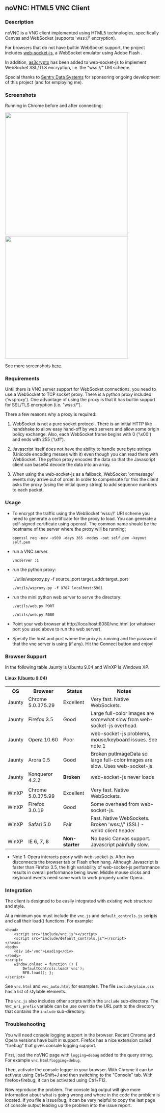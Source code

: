 ## noVNC: HTML5 VNC Client


### Description

noVNC is a VNC client implemented using HTML5 technologies,
specifically Canvas and WebSocket (supports 'wss://' encryption).

For browsers that do not have builtin WebSocket support, the project
includes [web-socket-js](http://github.com/gimite/web-socket-js),
a WebSocket emulator using Adobe Flash .

In addition, [as3crypto](http://github.com/lyokato/as3crypto_patched)
has been added to web-socket-js to implement WebSocket SSL/TLS
encryption, i.e. the "wss://" URI scheme.

Special thanks to [Sentry Data Systems](http://www.sentryds.com) for
sponsoring ongoing development of this project (and for employing me).

### Screenshots

Running in Chrome before and after connecting:

<img src="http://kanaka.github.com/noVNC/img/noVNC-1.jpg" width=400>&nbsp;<img src="http://kanaka.github.com/noVNC/img/noVNC-2.jpg" width=400>

See more screenshots <a href="http://kanaka.github.com/noVNC/screenshots.html">here</a>.


### Requirements

Until there is VNC server support for WebSocket connections, you need
to use a WebSocket to TCP socket proxy. There is a python proxy
included ('wsproxy'). One advantage of using the proxy is that it has
builtin support for SSL/TLS encryption (i.e. "wss://").

There a few reasons why a proxy is required:

  1. WebSocket is not a pure socket protocol. There is an initial HTTP
     like handshake to allow easy hand-off by web servers and allow
     some origin policy exchange. Also, each WebSocket frame begins
     with 0 ('\x00') and ends with 255 ('\xff').

  2. Javascript itself does not have the ability to handle pure byte
     strings (Unicode encoding messes with it) even though you can
     read them with WebSocket. The python proxy encodes the data so
     that the Javascript client can base64 decode the data into an
     array.

  3. When using the web-socket-js as a fallback, WebSocket 'onmessage'
     events may arrive out of order. In order to compensate for this
     the client asks the proxy (using the initial query string) to add
     sequence numbers to each packet.


### Usage

* To encrypt the traffic using the WebSocket 'wss://' URI scheme you
  need to generate a certificate for the proxy to load. You can generate
  a self-signed certificate using openssl. The common name should be the
  hostname of the server where the proxy will be running:

    `openssl req -new -x509 -days 365 -nodes -out self.pem -keyout self.pem`

* run a VNC server.
 
    `vncserver :1`

* run the python proxy:

    `./utils/wsproxy.py -f source_port target_addr:target_port

    `./utils/wsproxy.py -f 8787 localhost:5901`


* run the mini python web server to serve the directory:

    `./utils/web.py PORT`

    `./utils/web.py 8080`

* Point your web browser at http://localhost:8080/vnc.html
 (or whatever port you used above to run the web server).

* Specify the host and port where the proxy is running and the
  password that the vnc server is using (if any). Hit the Connect
  button and enjoy!


### Browser Support

In the following table Jaunty is Ubuntu 9.04 and WinXP is Windows XP.

#### Linux (Ubuntu 9.04)

<table>
    <tr>
        <th>OS</th> <th>Browser</th>
        <th>Status</th>
        <th>Notes</th>
    </tr> <tr>
        <td>Jaunty</td> <td>Chrome 5.0.375.29</td>
        <td>Excellent</td>
        <td>Very fast. Native WebSockets.</td>
    </tr> <tr>
        <td>Jaunty</td> <td>Firefox 3.5</td>
        <td>Good</td>
        <td>Large full-color images are somewhat slow from web-socket-js overhead.</td>
    </tr> <tr>
        <td>Jaunty</td> <td>Opera 10.60</td>
        <td>Poor</td>
        <td>web-socket-js problems, mouse/keyboard issues. See note 1</td>
    </tr> <tr>
        <td>Jaunty</td> <td>Arora 0.5</td>
        <td>Good</td>
        <td>Broken putImageData so large full-color images
            are slow. Uses web-socket-js.</td>
    </tr> <tr>
        <td>Jaunty</td> <td>Konqueror 4.2.2</td>
        <td><strong>Broken</strong></td>
        <td>web-socket-js never loads</td>
    </tr> <tr>
        <td></td>
        <td></td>
        <td></td>
        <td></td>
    </tr> <tr>
        <td>WinXP</td> <td>Chrome 5.0.375.99</td>
        <td>Excellent</td>
        <td>Very fast. Native WebSockets.</td>
    </tr> <tr>
        <td>WinXP</td> <td>Firefox 3.0.19</td>
        <td>Good</td>
        <td>Some overhead from web-socket-js.</td>
    </tr> <tr>
        <td>WinXP</td> <td>Safari 5.0</td>
        <td>Fair</td>
        <td>Fast. Native WebSockets. Broken 'wss://' (SSL) - weird client header</td>
    </tr> <tr>
        <td>WinXP</td> <td>IE 6, 7, 8</td>
        <td><strong>Non-starter</strong></td>
        <td>No basic Canvas support. Javascript painfully slow.</td>
    </tr>
</table>


* Note 1: Opera interacts poorly with web-socket-js. After two
  disconnects the browser tab or Flash often hang. Although Javascript
  is faster than Firefox 3.5, the high variability of web-socket-js
  performance results in overall performance being lower. Middle mouse
  clicks and keyboard events need some work to work properly under
  Opera.


### Integration

The client is designed to be easily integrated with existing web
structure and style.

At a minimum you must include the `vnc.js` and `default_controls.js`
scripts and call their load() functions. For example:

    <head>
        <script src='include/vnc.js'></script>
        <script src="include/default_controls.js"></script>
    </head>
    <body>
        <div id='vnc'>Loading</div>
    </body>
    <script>
        window.onload = function () {
            DefaultControls.load('vnc');
            RFB.load(); };
    </script>

See `vnc.html` and `vnc_auto.html` for examples. The file
`include/plain.css` has a list of stylable elements.

The `vnc.js` also includes other scripts within the `include`
sub-directory. The `VNC_uri_prefix` variable can be use override the
URL path to the directory that contains the `include` sub-directory.


### Troubleshooting

You will need console logging support in the browser. Recent Chrome
and Opera versions have built in support. Firefox has a nice extension
called "firebug" that gives console logging support.

First, load the noVNC page with `logging=debug` added to the query string.
For example `vnc.html?logging=debug`.

Then, activate the console logger in your browser.  With Chrome it can
be activate using Ctrl+Shift+J and then switching to the "Console"
tab. With firefox+firebug, it can be activated using Ctrl+F12.

Now reproduce the problem. The console log output will give more
information about what is going wrong and where in the code the
problem is located. If you file a issue/bug, it can be very helpful to
copy the last page of console output leading up the problem into the
issue report.
